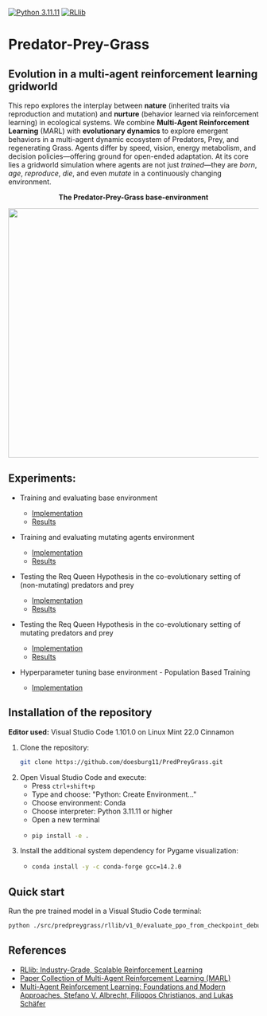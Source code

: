 [![Python 3.11.11](https://img.shields.io/badge/python-3.11.11-blue.svg)](https://www.python.org/downloads/release/python-31111/)
[![RLlib](https://img.shields.io/badge/RLlib-v2.49.0-blue)](https://docs.ray.io/en/latest/rllib/)


# Predator-Prey-Grass
## Evolution in a multi-agent reinforcement learning gridworld

This repo explores the interplay between **nature** (inherited traits via reproduction and mutation) and **nurture** (behavior learned via reinforcement learning) in ecological systems. We combine **Multi-Agent Reinforcement Learning** (MARL) with **evolutionary dynamics** to explore emergent behaviors in a multi-agent dynamic ecosystem of Predators, Prey, and regenerating Grass. Agents differ by speed, vision, energy metabolism, and decision policies—offering ground for open-ended adaptation. At its core lies a gridworld simulation where agents are not just *trained*—they are *born*, *age*, *reproduce*, *die*, and even *mutate* in a continuously changing environment.

<p align="center">
    <b>The Predator-Prey-Grass base-environment</b></p>
<p align="center">
    <img align="center" src="./assets/images/gifs/rllib_pygame_1000.gif" width="600" height="500" />
</p>


## Experiments:

* Training and evaluating base environment
    * [Implementation](src/predpreygrass/rllib/v1_0)
    * [Results](https://humanbehaviorpatterns.org/pred-prey-grass/overview-ppg)

* Training and evaluating mutating agents environment
    * [Implementation](src/predpreygrass/rllib/v2_0)
    * [Results](https://github.com/doesburg11/PredPreyGrass/tree/main/src/predpreygrass/rllib/v2_0#v2_0-predator-prey-grass-mutating-agents-environment)

* Testing the Req Queen Hypothesis in the co-evolutionary setting of (non-mutating) predators and prey
    * [Implementation](src/predpreygrass/rllib/v3_0/evaluate_red_queen_freeze_type_1_only.py)
    * [Results](https://humanbehaviorpatterns.org/pred-prey-grass/red-queen/)

* Testing the Req Queen Hypothesis in the co-evolutionary setting of mutating predators and prey
    * [Implementation](src/predpreygrass/rllib/v2_0)
    * [Results](https://humanbehaviorpatterns.org/pred-prey-grass/marl-ppg/configurations/v2_0/#co-evolution-and-the-red-queen-effect)

* Hyperparameter tuning base environment - Population Based Training
    * [Implementation](src/predpreygrass/rllib/v3_0/tune_ppo_predpreygrass_pbt_dev_3_works.py)


## Installation of the repository

**Editor used:** Visual Studio Code 1.101.0 on Linux Mint 22.0 Cinnamon

1. Clone the repository:
   ```bash
   git clone https://github.com/doesburg11/PredPreyGrass.git
   ```
2. Open Visual Studio Code and execute:
   - Press `ctrl+shift+p`
   - Type and choose: "Python: Create Environment..."
   - Choose environment: Conda
   - Choose interpreter: Python 3.11.11 or higher
   - Open a new terminal
   - ```bash
     pip install -e .
     ```
3. Install the additional system dependency for Pygame visualization:
    -   ```bash
        conda install -y -c conda-forge gcc=14.2.0
        ```
## Quick start
Run the pre trained model in a Visual Studio Code terminal:

```bash
python ./src/predpreygrass/rllib/v1_0/evaluate_ppo_from_checkpoint_debug.py

```



## References

- [RLlib: Industry-Grade, Scalable Reinforcement Learning](https://docs.ray.io/en/master/rllib/index.html)
- [Paper Collection of Multi-Agent Reinforcement Learning (MARL)](https://github.com/LantaoYu/MARL-Papers)
- [Multi-Agent Reinforcement Learning: Foundations and Modern Approaches. Stefano V. Albrecht, Filippos Christianos, and Lukas Schäfer](https://www.marl-book.com/download/marl-book.pdf)
